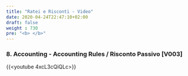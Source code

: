 ```yaml
---
title: "Ratei e Risconti - Video"
date: 2020-04-24T22:47:10+02:00
draft: false
weight : 730
pre: "<b> </b>"
---
```

 
### 8. Accounting - Accounting Rules / Risconto Passivo [V003]
{{<youtube 4xcL3cQiQLc>}}
